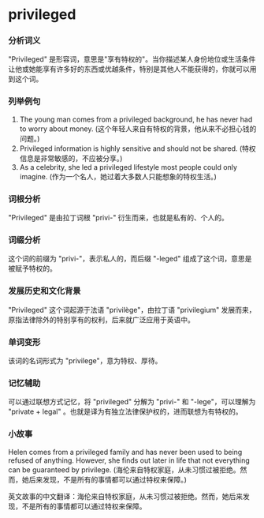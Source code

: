 # privileged

### 分析词义

  

"Privileged" 是形容词，意思是"享有特权的"。当你描述某人身份地位或生活条件让他或她能享有许多好的东西或优越条件，特别是其他人不能获得的，你就可以用到这个词。

  

### 列举例句

  

1.  The young man comes from a privileged background, he has never had to worry about money. (这个年轻人来自有特权的背景，他从来不必担心钱的问题。)
2.  Privileged information is highly sensitive and should not be shared. (特权信息是非常敏感的，不应被分享。)
3.  As a celebrity, she led a privileged lifestyle most people could only imagine. (作为一个名人，她过着大多数人只能想象的特权生活。)

  

### 词根分析

  

"Privileged" 是由拉丁词根 "privi-" 衍生而来，也就是私有的、个人的。

  

### 词缀分析

  

这个词的前缀为 "privi-"，表示私人的，而后缀 "-leged" 组成了这个词，意思是被赋予特权的。

  

### 发展历史和文化背景

  

"Privileged" 这个词起源于法语 "privilège"，由拉丁语 "privilegium" 发展而来，原指法律除外的特别享有的权利，后来就广泛应用于英语中。

  

### 单词变形

  

该词的名词形式为 "privilege"，意为特权、厚待。

  

### 记忆辅助

  

可以通过联想方式记忆，将 "privileged" 分解为 "privi-" 和 "-lege"，可以理解为 "private + legal" 。也就是译为有独立法律保护权的，进而联想为有特权的。

  

### 小故事

  

Helen comes from a privileged family and has never been used to being refused of anything. However, she finds out later in life that not everything can be guaranteed by privilege. (海伦来自特权家庭，从未习惯过被拒绝。然而，她后来发现，不是所有的事情都可以通过特权来保障。)

  

英文故事的中文翻译：海伦来自特权家庭，从未习惯过被拒绝。然而，她后来发现，不是所有的事情都可以通过特权来保障。
